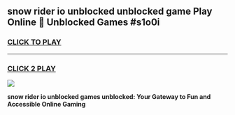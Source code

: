 
## snow rider io unblocked unblocked game Play Online 👋 Unblocked Games #s1o0i
<h3>
<a href="https://premium.freeplayer.one?title=snow_rider_io_unblocked&ref=21F">CLICK TO PLAY</a></h3>
<hr>

<h3>
<a href="https://premium.freeplayer.one?title=snow_rider_io_unblocked&ref=21F">CLICK 2 PLAY</a>
  
</h3>

<a href="https://premium.freeplayer.one?title=snow_rider_io_unblocked&ref=21F/"><img src="https://clearcache.store/games.png"></a>


**snow rider io unblocked games unblocked: Your Gateway to Fun and Accessible Online Gaming**
